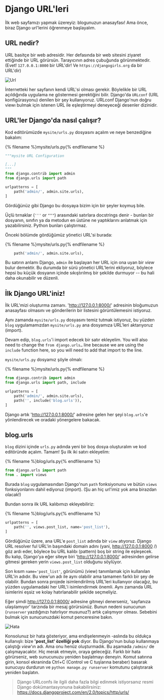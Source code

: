 # Django URL'leri

İlk web sayfamızı yapmak üzereyiz: blogunuzun anasayfası! Ama önce, biraz Django url'lerini öğrenmeye başlayalım.

## URL nedir?

URL basitçe bir web adresidir. Her defasında bir web sitesini ziyaret ettiğinde bir URL görürsün. Tarayıcının adres çubuğunda görünmektedir. (Evet! `127.0.0.1:8000` bir URL'dir! Ve `https://djangogirls.org` da bir URL'dir)

![Url](images/url.png)

İnternetteki her sayfanın kendi URL'si olması gerekir. Böylelikle bir URL açıldığında uygulama ne göstermesi gerektiğini bilir. Django'da `URLconf` (URL konfigürasyonu) denilen bir şey kullanıyoruz. URLconf Django'nun doğru viewı bulmak için istenen URL ile eşleştirmeyi deneyeceği desenler dizinidir.

## URL'ler Django'da nasıl çalışır?

Kod editörümüzde `mysite/urls.py` dosyasını açalım ve neye benzediğine bakalım:

{% filename %}mysite/urls.py{% endfilename %}

```python
"""mysite URL Configuration

[...]
"""
from django.contrib import admin
from django.urls import path

urlpatterns = [
    path('admin/', admin.site.urls),
]
```

Gördüğünüz gibi Django bu dosyaya bizim için bir şeyler koymuş bile.

Üçlü tırnaklar (`'''` or `"""`) arasındaki satırlara docstrings denir - bunları bir dosyanın, sınıfın ya da metodun en üstüne ne yaptıklarını anlatmak için yazabilirsiniz. Python bunları çalıştırmaz.

Önceki bölümde gördüğümüz yönetici URL'si burada:

{% filename %}mysite/urls.py{% endfilename %}

```python
    path('admin/', admin.site.urls),
```

Bu satırın anlamı Django, `admin` ile başlayan her URL için ona uyan bir *view* bulur demektir. Bu durumda bir sürü yönetici URL'lerini ekliyoruz, böylece hepsi bu küçük dosyanın içinde sıkıştırılmış bir şekilde durmuyor -- bu hali daha okunabilir ve düzenli.

## İlk Django URL'iniz!

İlk URL'mizi oluşturma zamanı. 'http://127.0.0.1:8000/' adresinin bloğumuzun anasayfası olmasını ve gönderilerin bir listesini görüntülemesini istiyoruz.

Aynı zamanda `mysite/urls.py` dosyasını temiz tutmak istiyoruz, bu yüzden `blog` uygulamamızdan `mysite/urls.py` ana dosyamıza URL'leri aktarıyoruz (import).

Devam edip, `blog.urls`'i import edecek bir satır ekleyelim. You will also need to change the `from django.urls…` line because we are using the `include` function here, so you will need to add that import to the line.

`mysite/urls.py` dosyamız şöyle olmalı:

{% filename %}mysite/urls.py{% endfilename %}

```python
from django.contrib import admin
from django.urls import path, include

urlpatterns = [
    path('admin/', admin.site.urls),
    path('', include('blog.urls')),
]
```

Django artık 'http://127.0.0.1:8000/' adresine gelen her şeyi `blog.urls`'e yönlendirecek ve oradaki yönergelere bakacak.

## blog.urls

`blog` dizini içinde `urls.py` adında yeni bir boş dosya oluşturalım ve kod editöründe açalım. Tamam! Şu ilk iki satırı ekleyelim:

{% filename %}blog/urls.py{% endfilename %}

```python
from django.urls import path
from . import views
```

Burada `blog` uygulamasından Django'nun `path` fonksiyonunu ve bütün `views` fonksiyonlarını dahil ediyoruz (import). (Şu an hiç url'imiz yok ama birazdan olacak!)

Bundan sonra ilk URL kalıbımızı ekleyebiliriz:

{% filename %}blog/urls.py{% endfilename %}

```python
urlpatterns = [
    path('', views.post_list, name='post_list'),
]
```

Gördüğünüz üzere, ana URL'e `post_list` adında bir `view` atıyoruz. Django URL resolver ful URL'in başındaki domain adını (yani, http://127.0.0.1:8000 /) göz ardı eder, böylece bu URL kalıbı (pattern) boş bir string ile eşleşecek. Bu kalıp, Django'ya eğer siteye biri 'http://127.0.0.1:8000/' adresinden gelirse gitmesi gereken yerin `views.post_list` olduğunu söylüyor.

Son kısım `name='post_list'`, görünümü (view) tanımlamak için kullanılan URL'in adıdır. Bu view'un adı ile aynı olabilir ama tamamen farklı bir şey de olabilir. Bundan sonra projede isimlendirilmiş URL'leri kullanıyor olacağız, bu yüzden uygulamadaki her URL'i isimlendirmek önemli. Aynı zamanda URL isimlerini eşsiz ve kolay hatırlanabilir şekilde seçmeliyiz.

Eğer şimdi http://127.0.0.1:8000/ adresine gitmeyi denerseniz, 'sayfanıza ulaşılamıyor' tarzında bir mesaj görürsünüz. Bunun nedeni sunucunun (`runserver` yazdığınızı hatırlıyor musunuz?) artık çalışmıyor olması. Sebebini bulmak için sunucunuzdaki komut penceresine bakın.

![Hata](images/error1.png)

Konsolunuz bir hata gösteriyor, ama endişelenmeyin -aslında bu oldukça kullanışlı: bize **'post_list' özelliği yok** diyor. Bu Django'nun bulup kullanmaya çalıştığı *view*'ın adı. Ama onu henüz oluşturmadık. Bu aşamada `/admin/` de çalışmayacaktır. Hiç merak etmeyin, oraya geleceğiz. Farklı bir hata görürseniz, web sunucunuzu yeniden başlatmayı deneyin. Komut satırına girin, konsol ekraninda Ctrl+C (Control ve C tuşlarına beraber) basarak sunucuyu durdurun ve `python manage.py runserver` komutunu çalıştırarak yeniden başlatın.

> Django URLconfs ile ilgili daha fazla bilgi edinmek istiyorsanız resmi Django dokümantasyonuna bakabilirsiniz: https://docs.djangoproject.com/en/2.0/topics/http/urls/